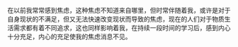 在以前我常常感到焦虑，这种焦虑不知道来自哪里，但时常伴随着我，或许是对于自身现状的不满足，但又无法快速改变现状而导致的焦虑，现在的人们对于物质生活需求都有着不同追求，这也同样影响着我，在持续一段时间的学习后，感到内心十分充足，内心的充足使我的焦虑消息不见。